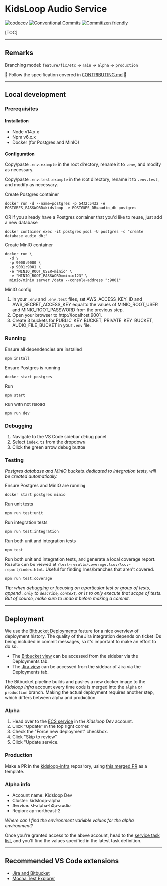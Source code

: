 # KidsLoop Audio Service

[![codecov](https://codecov.io/bb/calmisland/kidsloop-audio-service/branch/main/graph/badge.svg?token=6DVLZB3HSY)](https://codecov.io/bb/calmisland/kidsloop-audio-service)
[![Conventional Commits](https://img.shields.io/badge/Conventional%20Commits-1.0.0-yellow.svg)](https://conventionalcommits.org)
[![Commitizen friendly](https://img.shields.io/badge/commitizen-friendly-brightgreen.svg)](http://commitizen.github.io/cz-cli/)

[TOC]

---

## Remarks

Branching model: `feature/fix/etc` -> `main` -> `alpha` -> `production`

📢 Follow the specification covered in [CONTRIBUTING.md](CONTRIBUTING.md) 📢

---

## Local development

### Prerequisites

#### Installation

- Node v14.x.x
- Npm v6.x.x
- Docker (for Postgres and MinIO)

#### Configuration

Copy/paste `.env.example` in the root directory, rename it to `.env`, and modify as necessary.

Copy/paste `.env.test.example` in the root directory, rename it to `.env.test`, and modify as necessary.

Create Postgres container

```
docker run -d --name=postgres -p 5432:5432 -e POSTGRES_PASSWORD=kidsloop -e POSTGRES_DB=audio_db postgres
```

OR if you already have a Postgres container that you'd like to reuse, just add a new database

```
docker container exec -it postgres psql -U postgres -c "create database audio_db;"
```

Create MinIO container

```
docker run \
  -d \
  -p 9000:9000 \
  -p 9001:9001 \
  -e "MINIO_ROOT_USER=minio" \
  -e "MINIO_ROOT_PASSWORD=minio123" \
  minio/minio server /data --console-address ":9001"
```

MinIO config

1. In your `.env` and `.env.test` files, set AWS_ACCESS_KEY_ID and AWS_SECRET_ACCESS_KEY equal to the values of MINIO_ROOT_USER and MINIO_ROOT_PASSWORD from the previous step.
2. Open your browser to http://localhost:9001.
3. Create 3 buckets for PUBLIC_KEY_BUCKET, PRIVATE_KEY_BUCKET, AUDIO_FILE_BUCKET in your `.env` file.

### Running

Ensure all dependencies are installed

```
npm install
```

Ensure Postgres is running

```
docker start postgres
```

Run

```
npm start
```

Run with hot reload

```
npm run dev
```

### Debugging

1. Navigate to the VS Code sidebar debug panel
2. Select `index.ts` from the dropdown
3. Click the green arrow debug button

### Testing

_Postgres database and MinIO buckets, dedicated to integration tests, will be created automatically._

Ensure Postgres and MinIO are running

```
docker start postgres minio
```

Run unit tests

```
npm run test:unit
```

Run integration tests

```
npm run test:integration
```

Run both unit and integration tests

```
npm test
```

Run both unit and integration tests, and generate a local coverage report. Results can be viewed at `/test-results/coverage.lcov/lcov-report/index.html`. Useful for finding lines/branches that aren't covered.

```
npm run test:coverage
```

_Tip: when debugging or focusing on a particular test or group of tests, append `.only` to `describe`, `context`, or `it` to only execute that scope of tests. But of course, make sure to undo it before making a commit._

---

## Deployment

We use the [Bitbucket Deployments](https://bitbucket.org/blog/introducing-bitbucket-deployments) feature for a nice overview of deployment history. The quality of the Jira integration depends on ticket IDs being included in commit messages, so it's important to make an effort to do so.

- The [Bitbucket view](https://bitbucket.org/calmisland/kidsloop-audio-service/addon/pipelines/deployments) can be accessed from the sidebar via the Deployments tab.
- The [Jira view](https://calmisland.atlassian.net/jira/software/c/projects/DAS/deployments?startDate=-3m&endDate=now) can be accessed from the sidebar of Jira via the Deployments tab.

The Bitbucket pipeline builds and pushes a new docker image to the _Kidsloop Infra_ account every time code is merged into the `alpha` or `production` branch. Making the actual deployment requires another step, which differs between alpha and production.

### Alpha

1. Head over to the [ECS service](https://ap-northeast-2.console.aws.amazon.com/ecs/home?region=ap-northeast-2#/clusters/kidsloop-alpha/services/kl-alpha-h5p-audio/details) in the _Kidsloop Dev_ account.
2. Click "Update" in the top right corner.
3. Check the "Force new deployment" checkbox.
4. Click "Skip to review"
5. Click "Update service.

### Production

Make a PR in the [kidsloop-infra](https://bitbucket.org/calmisland/kidsloop-infra/src/main/) repository, using [this merged PR](https://bitbucket.org/calmisland/kidsloop-infra/pull-requests/148) as a template.

### Alpha info

- Account name: Kidsloop Dev
- Cluster: kidsloop-alpha
- Service: kl-alpha-h5p-audio
- Region: ap-northeast-2

_Where can I find the environment variable values for the alpha environment?_

Once you're granted access to the above account, head to the [service task list](https://ap-northeast-2.console.aws.amazon.com/ecs/home?region=ap-northeast-2#/clusters/kidsloop-alpha/services/kl-alpha-h5p-audio/tasks), and you'll find the values specified in the latest task definition.

---

## Recommended VS Code extensions

- [Jira and Bitbucket](https://marketplace.visualstudio.com/items?itemName=Atlassian.atlascode)
- [Mocha Test Explorer](https://marketplace.visualstudio.com/items?itemName=hbenl.vscode-mocha-test-adapter)
